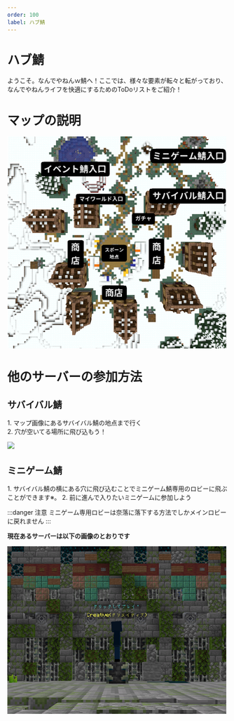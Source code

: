 ```yaml
---
order: 100
label: ハブ鯖
---
```


# ハブ鯖
ようこそ。なんでやねんｗ鯖へ！ここでは、様々な要素が転々と転がっており、なんでやねんライフを快適にするためのToDoリストをご紹介！  
# マップの説明
<img src="/image/lobby-map1.png" width="500">

# 他のサーバーの参加方法
## サバイバル鯖
1\. マップ画像にあるサバイバル鯖の地点まで行く  
2\. 穴が空いてる場所に飛び込もう！  

<img src="/image/join-seikatu.gif" width="1000">

## ミニゲーム鯖
1\. サバイバル鯖の横にある穴に飛び込むことでミニゲーム鯖専用のロビーに飛ぶことができます※。
2\. 前に進んで入りたいミニゲームに参加しよう<br>

:::danger 注意
ミニゲーム専用ロビーは奈落に落下する方法でしかメインロビーに戻れません
:::  

**現在あるサーバーは以下の画像のとおりです**

<img src="/image/lobby2.png" width="500">

